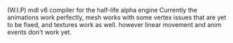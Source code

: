 (W.I.P) mdl v6 compiler for the half-life alpha engine
Currently the animations work perfectly, mesh works with some vertex issues that are yet to be fixed, and textures work as well. however linear movement and anim events don't work yet.
